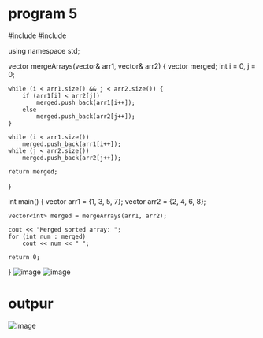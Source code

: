 # program 5

#include <iostream>
#include <vector>

using namespace std;

vector<int> mergeArrays(vector<int>& arr1, vector<int>& arr2) {
    vector<int> merged;
    int i = 0, j = 0;

    while (i < arr1.size() && j < arr2.size()) {
        if (arr1[i] < arr2[j])
            merged.push_back(arr1[i++]);
        else
            merged.push_back(arr2[j++]);
    }

    while (i < arr1.size()) 
        merged.push_back(arr1[i++]);
    while (j < arr2.size()) 
        merged.push_back(arr2[j++]);

    return merged;
}

int main() {
    vector<int> arr1 = {1, 3, 5, 7};
    vector<int> arr2 = {2, 4, 6, 8};

    vector<int> merged = mergeArrays(arr1, arr2);

    cout << "Merged sorted array: ";
    for (int num : merged) 
        cout << num << " ";

    return 0;
}
![image](https://github.com/user-attachments/assets/f24c90b9-417f-4990-b500-b2664cecf3f4)
![image](https://github.com/user-attachments/assets/f40409bc-bea0-4984-ab1f-09b15c56f6b7)
# outpur
![image](https://github.com/user-attachments/assets/0ff8c9a1-374d-4790-862d-cf4178e9bf6d)

